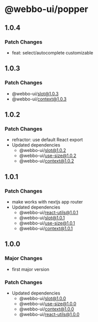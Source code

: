 # @webbo-ui/popper

## 1.0.4

### Patch Changes

- feat: select/autocomplete customizable

## 1.0.3

### Patch Changes

- @webbo-ui/slot@1.0.3
- @webbo-ui/context@1.0.3

## 1.0.2

### Patch Changes

- refractor: use default React export
- Updated dependencies
  - @webbo-ui/slot@1.0.2
  - @webbo-ui/use-size@1.0.2
  - @webbo-ui/context@1.0.2

## 1.0.1

### Patch Changes

- make works with nextjs app router
- Updated dependencies
  - @webbo-ui/react-utils@1.0.1
  - @webbo-ui/slot@1.0.1
  - @webbo-ui/use-size@1.0.1
  - @webbo-ui/context@1.0.1

## 1.0.0

### Major Changes

- first major version

### Patch Changes

- Updated dependencies
  - @webbo-ui/slot@1.0.0
  - @webbo-ui/use-size@1.0.0
  - @webbo-ui/context@1.0.0
  - @webbo-ui/react-utils@1.0.0
